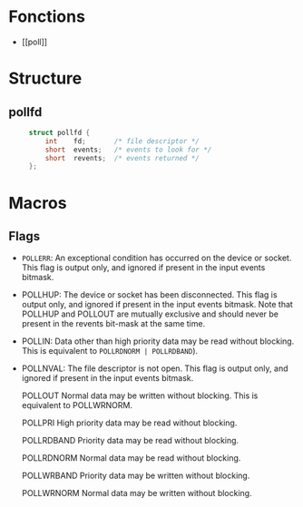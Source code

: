 # Fonctions
- [[poll]]

# Structure
## pollfd
```C
     struct pollfd {
         int    fd;       /* file descriptor */
         short  events;   /* events to look for */
         short  revents;  /* events returned */
     };
```

# Macros
## Flags
- `POLLERR`:
  An exceptional condition has occurred on the device or socket.  This flag is output only, and ignored if present in the input events bitmask.
- POLLHUP:
  The device or socket has been disconnected.  This flag is output only, and ignored if present in the input events bitmask.  Note that POLLHUP and POLLOUT are mutually exclusive and should never be present in the revents bit-mask at the same time.
- POLLIN:
  Data other than high priority data may be read without blocking.  This is equivalent to `POLLRDNORM | POLLRDBAND`).
- POLLNVAL:
  The file descriptor is not open.  This flag is output
                    only, and ignored if present in the input events bitmask.

     POLLOUT        Normal data may be written without blocking.  This is
                    equivalent to POLLWRNORM.

     POLLPRI        High priority data may be read without blocking.

     POLLRDBAND     Priority data may be read without blocking.

     POLLRDNORM     Normal data may be read without blocking.

     POLLWRBAND     Priority data may be written without blocking.

     POLLWRNORM     Normal data may be written without blocking.